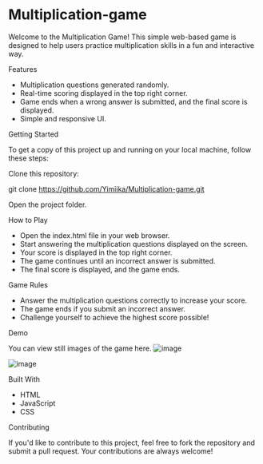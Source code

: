# Multiplication-game

Welcome to the Multiplication Game! This simple web-based game is designed to help users practice multiplication skills in a fun and interactive way.

Features
- Multiplication questions generated randomly.
- Real-time scoring displayed in the top right corner.
- Game ends when a wrong answer is submitted, and the final score is displayed.
- Simple and responsive UI.


Getting Started

To get a copy of this project up and running on your local machine, follow these steps:

Clone this repository:

git clone https://github.com/Yimiika/Multiplication-game.git

Open the project folder.

How to Play
- Open the index.html file in your web browser.
- Start answering the multiplication questions displayed on the screen.
- Your score is displayed in the top right corner.
- The game continues until an incorrect answer is submitted.
- The final score is displayed, and the game ends.

Game Rules
- Answer the multiplication questions correctly to increase your score.
- The game ends if you submit an incorrect answer.
- Challenge yourself to achieve the highest score possible!


Demo

You can view still images of the game here.
![image](https://github.com/Yimiika/Multiplication-game/assets/121867873/f35e943c-0977-4a4b-8277-2bab9b005524)

![image](https://github.com/Yimiika/Multiplication-game/assets/121867873/a6419541-1b0d-4fca-bc38-8c0f9d3c028f)


Built With
- HTML
- JavaScript
- CSS

Contributing

If you'd like to contribute to this project, feel free to fork the repository and submit a pull request. Your contributions are always welcome!
